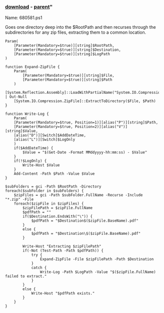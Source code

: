 ﻿---
pid:            6679
parent:         6677
children:       
poster:         Stephen Nix
title:          
date:           2017-01-08 15:26:57
format:         posh
---

# 

### [download](6679.ps1) - [parent](6677.md)"

Name: 680581.ps1

Goes one directory deep into the $RootPath and then recurses through the subdirectories for any zip files, extracting them to a common location.

```posh
Param(
    [Parameter(Mandatory=$true)][string]$RootPath,
    [Parameter(Mandatory=$true)][string]$Destination,
    [Parameter(Mandatory=$true)][string]$LogPath
)

function Expand-ZipFile {
    Param(
        [Parameter(Mandatory=$true)][string]$File,
        [Parameter(Mandatory=$true)][string]$Path
    )
    [System.Reflection.Assembly]::LoadWithPartialName("System.IO.Compression.FileSystem") | Out-Null
    [System.IO.Compression.ZipFile]::ExtractToDirectory($File, $Path)
}

function Write-Log {
    Param(
    [Parameter(Mandatory=$true, Position=1)][alias("P")][string]$Path,
    [Parameter(Mandatory=$true, Position=2)][alias("V")][string]$Value,
    [alias("D")][Switch]$AddDateTime,
    [alias("L")][Switch]$LogOnly
    )
    if($AddDateTime) {
        $Value = "$(Get-Date -Format MMddyyyy-hh:mm:ss) - $Value"
    }
    if(!$LogOnly) {
        Write-Host $Value
    }
    Add-Content -Path $Path -Value $Value
}

$subFolders = gci -Path $RootPath -Directory
foreach($subFolder in $subFolders) {
    $zipFiles = gci -Path $subFolder.FullName -Recurse -Include "*.zip" -File
    foreach($zipFile in $zipFiles) {
        $zipFilePath = $zipFile.FullName
        $pdfPath = ""
        if($Destination.EndsWith("\")) {
            $pdfPath = "$Destination$($zipFile.BaseName).pdf"
        }
        else {
            $pdfPath = "$Destination\$($zipFile.BaseName).pdf"
        }
        
        Write-Host "Extracting $zipFilePath"
        if(-Not (Test-Path -Path $pdfPath)) {
            try {
                Expand-ZipFile -File $zipFilePath -Path $Destination
            }
            catch {
                Write-Log -Path $LogPath -Value "$($zipFile.FullName) failed to extract."
            }
        }
        else {
            Write-Host "$pdfPath exists."
        }
    }
}
```
